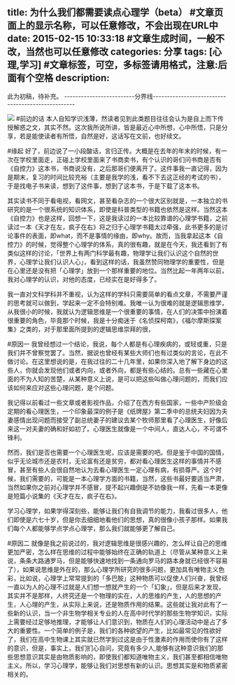title: 为什么我们都需要读点心理学（beta） #文章页面上的显示名称，可以任意修改，不会出现在URL中
date: 2015-02-15 10:33:18 #文章生成时间，一般不改，当然也可以任意修改
categories: 分享 
tags: [心理,学习] #文章标签，可空，多标签请用格式，注意:后面有个空格
description: 
---





此为初稿，待补充。
-------------------------分界线--------------------------------------------------

![](http://hktkdy.qiniudn.com/xinli.jpg)
#前边的话
本人自知学识浅薄，然读者见到此类题目往往会认为是自上而下传授解惑之文，其实不然。这次我所说所讲，皆是最近心中所想，心中所悟，只是分享，若是能使读者有所悟，自然是好，这话写在文前，也好续文。

#缘起
好了，前边说了一小段酸话，言归正传。大概是在去年的年末的时候，有一次在学校里面走，正碰上学校里面来了书商卖书，有个认识的哥们问书商是否有《自控力》这本书，书商说没有，之后那哥们便离开了。这件事我一直记得，因为是期末，复习的时间比较充裕（主要是我学的浅，看不下去这正经的考试的书），于是找电子书来读，想到了这件事，想到了这本书，于是下载了这本书。

其实读书不同于看电视，看网文，甚至看杂志的一个很大区别就是，一本独立的书研究的是一个很系统的知识体系，即使是科普类型的书籍也依然是这样。当然这本《自控力》也是这样，回想一下，这是我读过的一本比较靠谱的心理学书籍，之前读过一本《天才在左，疯子在右》将之归于心理学书籍太过牵强，此书更多的是讨论事件的表面，即what，而不是事情的缘由，即why。故而，当我拿起这本《自控力》的时候，觉得整个心理学的体系，真的很有趣，就是在今天，我还看到了有类似这样的讨论，「世界上有两门科学最有趣，物理学让我们认识这个自然的世界，心理学让我们认识人心」，看到这样的话，我虽然赞同物理学的重要性，但是在心里还是没有把「心理学」放到一个那样重要的地位。当然比起一年两年以前，我对心理学的认识，对他的态度，已经实在是好得多了。



我一直对文科学科并不重视，认为这样的学科只需要简单的看点文章，不需要严谨的思考就可以做到，学起来一定不会特别难。我唯一认为很难的就是逻辑思维学，从我很小的时候，我就认为逻辑思维是一个很重要的事情，在人们的决策中扮演着很重要的角色，毕竟那个时候，我是十分痴迷于《名侦探柯南》，《福尔摩斯探案集》之类的，对于那里面所提到的逻辑思维崇拜的很，

#原因一
我曾经想过一个结论，我说，每个人都是有心理疾病的，或轻或重，只是我们并不曾察觉罢了。当然，据说也曾经有某些大师们也有过类似的言论，在此不做讨论。在这里想说的是，在我过往的二十几年里，如果你深入地了解下身边的这些人，你就会发现他们或者内向，或者外向，都是有些心结的。总有一些藏在心里面的不为人知的苦楚，从某种意义上说，是可以把这些叫做心理问题的，而我们应该如何来应对这些心理问题，是个问题。

我记得以前看过一些文章或者影视作品，介绍了在西方有些国家，一些中产阶级会定期的看心理医生，一个印象最深的例子是《纸牌屋》第二季中的总统夫妇因为夫妻感情出现问题而接受了副总统妻子的建议去某个牧师那里看了心理医生，好像后来这一对夫妻的确和好如初了。心理医生就像是一个中间人，直达人心，不可谓不锋利。

然而，我们是否也需要一个心理医生呢，应该是需要的吧。但是鉴于中国的国情，似乎无论城市还是农村，无论富有还是贫穷，都对看心理医生这样的事情并不感冒，甚至有些人会很自然地认为去看心理医生一定心理有病，有损尊严。这个时候，我们需要的，可能是一本心理学方面的书籍，当然，这些书最好要适当严肃，当然如果你之前对心理学并不感冒，提不起兴趣倒是不妨像我一样，先看一本更像是短篇小说集的《天才在左，疯子在右》。

学习心理学，如果学得深刻些，能够让我们有自我调节的能力，我看过很多人，他们即使是六七十岁，但是你去细细地看他们的思想，真的很像小孩子那样。如果我们每个人都能够学点学点心理学，那么我们就能够更了解自己。

#原因二
就像是我之前说过的，我对逻辑思维是很感兴趣的，怎么样让自己的思维更加严密，怎么样在思维的过程中能够始终在正确的轨道上（尽管从某种意义上来说，条条大路通罗马，但是能够快速地找到一条通向罗马的路本身就已经很不容易了），如果说思维是外在的，那么心理学所研究的很多问题，更加具有唯物主义色彩，比如说，心理学上常常提到的「多巴胺」这种物质可以促使人们兴奋，我曾经一直以为人的心理不过就是人们想一想就产生的一个「幻象」，但是后来才发现，其实并不是那样，人终究还是一个物理的实在，人的思维的产生，人的思想的产生，人心理的产生，从实际上来说，还是物质作用的结果。这些就让我对此有了一些新的认识，当一个非生物学相关专业的人在高中时代学的那些生物学知识，实际上需要经过足够地推理，才能够让人们意识到，物质在人们的心理活动中是占了多大的重要性。一个简单的例子是，我们的各种欲望的产生，比如最常见的性欲好了，我们在高中生物课上其实就已然学到过这是由于性激素的作用而使你有了这样的意识，但是，事实上，我们扪心自问，究竟有多少人,能够有这种意识我们的那些思想意识其实是由物质影响的，即使我们都知道唯物主义，我们甚至都相信唯物主义。所以，学习心理学，能够让我们对思想有新的认识。思想其实是和物质紧密相关的。






